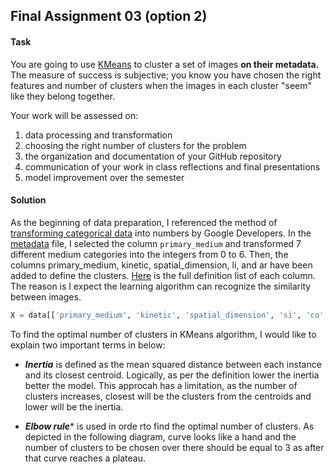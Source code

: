 ## Final Assignment 03 (option 2)

#### Task

You are going to use [KMeans](http://scikit-learn.org/stable/modules/generated/sklearn.cluster.KMeans.html) to cluster a set of images **on their metadata.** The measure of success is subjective; you know you have chosen the right features and number of clusters when the images in each cluster "seem" like they belong together. 

Your work will be assessed on: 
1. data processing and transformation  
2. choosing the right number of clusters for the problem  
3. the organization and documentation of your GitHub repository  
4. communication of your work in class reflections and final presentations  
5. model improvement over the semester

#### Solution

As the beginning of data preparation, I referenced the method of [transforming categorical data](https://developers.google.com/machine-learning/data-prep/transform/transform-categorical) into numbers by Google Developers. In the [metadata](https://github.com/yujunmjiang/machine-learning-spring-20/blob/master/final_assignment_3/cluster_images.csv) file, I selected the column `primary_medium` and transformed 7 different medium categories into the integers from 0 to 6. Then, the columns primary_medium, kinetic, spatial_dimension, li, and ar have been added to define the clusters. [Here](https://github.com/yujunmjiang/machine-learning-spring-20/blob/master/final_assignment_3/cluster_images.csv) is the full definition list of each column. The reason is I expect the learning algorithm can recognize the similarity between images.

```python
X = data[['primary_medium', 'kinetic', 'spatial_dimension', 'si', 'co', 'or', 'sh', 'li', 'ar']]
```

To find the optimal number of clusters in KMeans algorithm, I would like to explain two important terms in below:

* ***Inertia*** is defined as the mean squared distance between each instance and its closest centroid. Logically, as per the definition lower the inertia better the model. This approcah has a limitation, as the number of clusters increases, closest will be the clusters from the centroids and lower will be the inertia.

* ***Elbow rule**** is used in orde rto find the optimal number of clusters. As depicted in the following diagram, curve looks like a hand and the number of clusters to be chosen over there should be equal to 3 as after that curve reaches a plateau.
